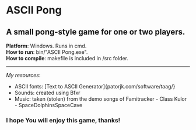 ﻿# ASCII Pong
## A small pong-style game for one or two players.  

**Platform**: Windows. Runs in cmd.  
**How to run**: bin/"ASCII Pong.exe".  
**How to compile**: makefile is included in /src folder.  

---

*My resources*:
- ASCII fonts: [Text to ASCII Generator]{patorjk.com/software/taag/}
- Sounds: created using Bfxr
- Music: taken (stolen) from the demo songs of Famitracker - Class Kulor - SpaceDolphinsSpaceCave  

### I hope You will enjoy this game, thanks!
